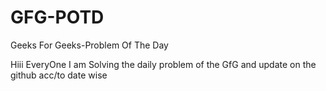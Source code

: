 # GFG-POTD

Geeks For Geeks-Problem Of The Day

Hiii EveryOne
I am Solving the daily problem of the GfG and update on the github acc/to date wise
